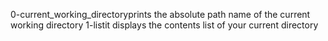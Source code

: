 0-current_working_directoryprints the absolute path name of the current working directory
1-listit displays the contents list of your current directory
